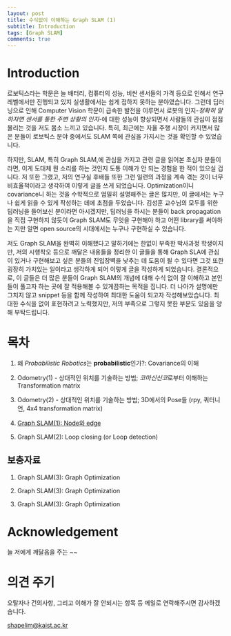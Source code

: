 ```yaml
---
layout: post
title: 수식없이 이해하는 Graph SLAM (1)
subtitle: Introduction
tags: [Graph SLAM]
comments: true
---
```


# Introduction

로보틱스라는 학문은 늘 배터리, 컴퓨터의 성능, 비싼 센서들의 가격 등으로 인해서 연구 레벨에서만 진행되고 있지 실생활에서는 쉽게 접하지 못하는 분야였습니다. 그런데 딥러닝으로 인해 Computer Vision 학문이 급속한 발전을 이루면서 로봇의 인지-*정확히 말하자면 센서를 통한 주변 상황의 인지*-에 대한 성능이 향상되면서 사람들의 관심이 점점 몰리는 것을 저도 몸소 느끼고 있습니다. 특히, 최근에는 자율 주행 시장이 커지면서 많은 분들이 로보틱스 분야 중에서도 SLAM 쪽에 관심을 가지시는 것을 확인할 수 있었습니다.

하지만, SLAM, 특히 Graph SLAM,에 관심을 가지고 관련 글을 읽어본 초심자 분들이라면, 이게 도대체 뭔 소리를 하는 것인지 도통 이해가 안 되는 경험을 한 적이 있으실 겁니다. 저 또한 그랬고, 저의 연구실 후배들 또한 그런 일련의 과정을 계속 겪는 것이 너무 비효율적이라고 생각하여 이렇게 글을 쓰게 되었습니다. Optimization이니 covariance니 하는 것을 수학적으로 엄밀히 설명해주는 글은 많지만, 이 글에서는 누구나 쉽게 읽을 수 있게 작성하는 데에 초점을 두었습니다. 김성훈 교수님의 모두를 위한 딥러닝을 들어보신 분이라면 아시겠지만, 딥러닝을 하시는 분들이  back propagation을 직접 구현하지 않듯이 Graph SLAM도 무엇을 구현해야 하고 어떤 library를 써야하는 지만 알면 open source의 시대에서는 누구나 구현하실 수 있습니다. 

저도 Graph SLAM을 완벽히 이해했다고 말하기에는 한없이 부족한 박사과정 학생이지만, 저의 시행착오 등으로 깨달은 내용들을 정리한 이 글들을 통해 Graph SLA에 관심이 있거나 구현해보고 싶은 분들의 진입장벽을 낮추는 데 도움이 될 수 있다면 그것 또한 굉장히 가치있는 일이라고 생각하게 되어 이렇게 글을 작성하게 되었습니다. 결론적으로, 이 글들은 더 많은 분들이 Graph SLAM의 개념에 대해 수식 없이 잘 이해하고 본인들이 풀고자 하는 곳에 잘 적용해볼 수 있게끔하는 목적을 집니다. 더 나아가 설명에만 그치지 않고 snippet 등을 함께 작성하여 최대한 도움이 되고자 작성해보았습니다. 최대한 수식을 없이 표현하려고 노력했지만, 저의 부족으로 그렇지 못한 부분도 있음을 양해 부탁드립니다.

# 목차

1. 왜 *Probabilistic Robotics*는 **probabilistic**인가?: Covariance의 이해

2. Odometry(1) - 상대적인 위치를 기술하는 방법; *코마신신코*로부터 이해하는 Transformation matrix 

3. Odometry(2) - 상대적인 위치를 기술하는 방법; 3D에서의 Pose들 (rpy, 쿼터니언, 4x4 transformation matrix)

4. [Graph SLAM(1): Node와 edge](https://www.naver.com/)

5. Graph SLAM(2): Loop closing (or Loop detection)

## 보충자료

1. Graph SLAM(3): Graph Optimization

2. Graph SLAM(3): Graph Optimization

3. Graph SLAM(3): Graph Optimization



# Acknowledgement

늘 저에게 깨달음을 주는 ~~

# 의견 주기

오탈자나 건의사항, 그리고 이해가 잘 안되시는 항목 등 메일로 연락해주시면 감사하겠습니다.

shapelim@kaist.ac.kr


